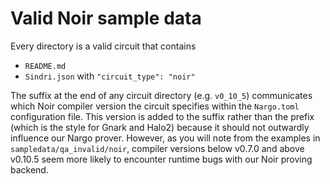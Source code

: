 # Valid Noir sample data

Every directory is a valid circuit that contains
- `README.md`
- `Sindri.json` with `"circuit_type": "noir"`

The suffix at the end of any circuit directory (e.g. `v0_10_5`) communicates which Noir compiler version the circuit specifies within the `Nargo.toml` configuration file.  This version is added to the suffix rather than the prefix (which is the style for Gnark and Halo2) because it should not outwardly influence our Nargo prover.  However, as you will note from the examples in `sampledata/qa_invalid/noir`, compiler versions below v0.7.0 and above v0.10.5 seem more likely to encounter runtime bugs with our Noir proving backend.